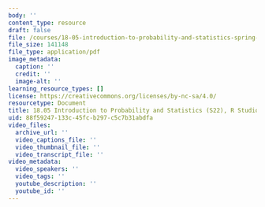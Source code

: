 ```yaml
---
body: ''
content_type: resource
draft: false
file: /courses/18-05-introduction-to-probability-and-statistics-spring-2022/mit18_05_s22_studio1-instructions.pdf
file_size: 141148
file_type: application/pdf
image_metadata:
  caption: ''
  credit: ''
  image-alt: ''
learning_resource_types: []
license: https://creativecommons.org/licenses/by-nc-sa/4.0/
resourcetype: Document
title: 18.05 Introduction to Probability and Statistics (S22), R Studio 1
uid: 88f59247-133c-45fc-b297-c5c7b31abdfa
video_files:
  archive_url: ''
  video_captions_file: ''
  video_thumbnail_file: ''
  video_transcript_file: ''
video_metadata:
  video_speakers: ''
  video_tags: ''
  youtube_description: ''
  youtube_id: ''
---
```

